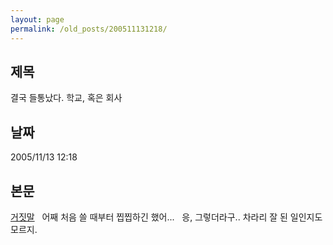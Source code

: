 ```yaml
---
layout: page
permalink: /old_posts/200511131218/
---
```


## 제목
결국 들통났다. 학교, 혹은 회사

## 날짜
2005/11/13 12:18

## 본문
<a href="646578.html" title="">거짓말</a> 
 
어째 처음 쓸 때부터 찝찝하긴 했어...
 
응, 그렇더라구.. 차라리 잘 된 일인지도 모르지.